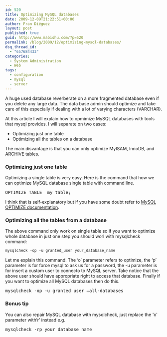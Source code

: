 ```yaml
---
id: 520
title: Optimizing MySQL databases
date: 2009-12-09T21:22:51+00:00
author: Fran Diéguez
layout: post
published: true
guid: http://www.mabishu.com/?p=520
permalink: /blog/2009/12/optimizing-mysql-databases/
dsq_thread_id:
  - "657684433"
categories:
  - System Administration
  - Web
tags:
  - configuration
  - mysql
  - server
---
```

A huge used database reverberate on a more fragmented database even if you delete any large data. The data base admin should optimize and take care of this especially if dealing with a lot of varying characters (VARCHAR).

At this article I will explain how to opmimize MySQL databases with tools that mysql provides. I will separate on two cases:
<ul>
<li>Optimizing just one table</li>
<li>Optimizing all the tables on a database</li>
</ul>
The main disvantage is that you can only optimize MyISAM, InnoDB, and ARCHIVE tables.




<h3>Optimizing just one table</h3>
Optimizing a single table is very easy. Here is the command that how we can optimize MySQL database single table with command line.
<pre>OPTIMIZE TABLE  my_table;</pre>
I think that is self-explanatory but if you have some doubt refer to <a title="Mysql optimize documentation" href="http://dev.mysql.com/doc/refman/5.1/en/optimize-table.html">MySQL OPTIMIZE documentation</a>.
<h3 style="font-size: 1.17em;">Optimizing all the tables from a database</h3>
The above command only work on single table so if you want to optimize whole database in just one step you should worl with mysqlcheck command:
<pre style="font: normal normal normal 12px/18px Consolas, Monaco, 'Courier New', Courier, monospace;">mysqlcheck -op -u granted_user your_database_name</pre>
Let me explain this command. The ‘o’ parameter refers to optimize, the ‘p’ parameter is for force mysql to ask us for a password, the -u parameter is for insert a custom user to connecto to MySQL server. Take notice that the above user should have appropriate right to access that database.
Finally if you want to optimize all MySQL databases then do this.
<pre>mysqlcheck -op -u granted_user –all-databases</pre>
<h3 style="font-size: 1.17em;">Bonus tip</h3>
You can also repair MySQL database with mysqlcheck, just replace the 'o' parameter with‘r’ instead e.g.
<pre>mysqlcheck -rp your_database_name</pre>
